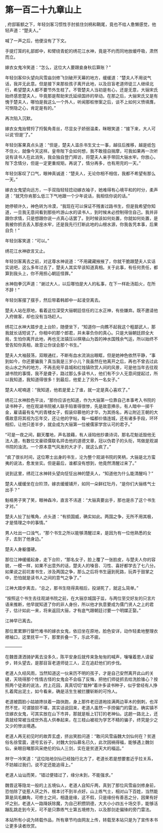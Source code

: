 # 第一百二十九章山上
,  府邸匾额之下，年轻剑客习惯性手肘抵住剑柄和鞘尾，竟也不给人惫懒感觉，他轻声道：“楚夫人。”
   喊了一声之后，他便没有了下文。
   手提灯笼的礼部郎中，和臂绕青蛇的绣花江水神，竟是不约而同地放缓呼吸，肃然而立。
   嫁衣女鬼冷笑道：“怎么，这位大人要跟妾身秋后算账？”
   年轻剑客仰头望向风雪庙剑修飞剑破开天幕的地方，缓缓道：“楚夫人不用说气话，我并无此意。但是接下来那些孩子离开此地，以及目盲老道师徒三人继续北行，希望楚夫人都不要节外生枝了。不管楚夫人当初是有心，还是无意，大骊宋氏始终感恩楚夫人，毕竟那是帮助宋氏延续国祚的举动。在那之后，大骊宋氏又是有愧于楚夫人，哪怕是我这么一个外人，听闻那桩惨案之后，谈不上如何义愤填膺，可恻隐之心，肯定是有的。”
   再次陷入沉默。
   嫁衣女鬼抬臂捋了捋鬓角青丝，尽显女子娇弱温柔，眯眼笑道：“接下来，大人可以说‘但是’了。”
   年轻剑客果真点头道：“但是，楚夫人滥杀书生文士一事，越往后推移，越是纸包不住火，就像今天这样。皇帝陛下会如何想，我不敢擅自揣摩，可我如果再一次听说有读书人在此消失，我会独自登门拜访，将楚夫人亲手带回大骊水牢。你放心，陛下念情分，但是一定更重规矩。再说了，情分再多，也有用完的一天。”
   年轻剑客叹了口气，眼神真诚道：“楚夫人，无论你相不相信，我都不希望有那么一天。”
   嫁衣女鬼望向远方，一手双指轻轻捻动嫁衣袖子，她难得有心境平和的时分，柔声道：“就凭你肯那么低三下气地跟一个少年说话，我相信你说的话。”
   她停顿许久，神色转为冷漠，“我现在可以保证不残害过路书生，但是我希望你知道，一旦我无意间看到那些吟游山水的读书人，到时候未必控制得住自己。我并非跟你求情，只是想跟你说一点真心话罢了。到时候该如何处置，你就如何处置，是我被你抓去丢入那座水牢，还是我先行打断此地的山根水源，你我各凭本事，后果自负！”
   年轻剑客笑道：“可以。”
   绣花江水神欲言又止。
   年轻剑客离去之前，对这尊水神说道：“不用藏藏掖掖了，你就干脆跟楚夫人实话实说吧，这么多年过去了，楚夫人其实早该知道真相。关于此事，有任何责任，都算到我头上，你不用担心朝廷怪罪。”
   水神抱拳沉声道：“谢过大人，以后哪怕是大人的私事，在下一样赴汤蹈火，在所不辞！”
   年轻剑客摆了摆手，然后带着韩郎中一起凌空离去。
   楚夫人站在原地，看着这位深受大骊朝廷信任的江水正神，有些嫌弃。既不邀请他入府做客，却也没有当场赶人。
   绣花江水神大踏步走上台阶，随便坐下，“知道你一向瞧不起我这个粗鄙武人，那我就长话短说了。你相中的那个郎君，并未辜负你的真心。只是大骊朝廷顾全大局，生怕你离开此地，再也无法镇压以棋墩山为首的神水国残余气运，所以始终不曾告知你真相，故意让你误会那个书生。”
   楚夫人大袖鼓荡，双眼通红，不断有血水流淌出眼眶，但是她神色依然平静，“事到如今，你还要骗我？真当我是三岁小儿？我虽然在他离开之后，再也不曾去过此处山水之外的地方，不再去宛平县城和红烛镇欣赏人间的风景，可是他当年去往观湖书院的事情，我不是聋子，路过那么多读书人，他们有不少人无意间提起过，所以我知道，我知道得很多！到最后，他爱上了另外一名女子。”
   楚夫人呢喃道：“我知道，他若是爱上了谁，就一定是真心喜欢了。”
   绣花江水神脸色平淡，“那你应该也知道，作为大骊第一位靠自己本事考入书院的读书种子，他在观湖书院被人联手陷害得很惨，先是故意捧杀，有人暗中一掷千金，雇请最有名气的青楼女子，假装仰慕他的才华，为其扬名，再让附近王朝的大儒故意将其视为忘年交，还让他的字帖，每一幅都价值连城，还有诸多手段，环环相扣，让他只差半步，就会成为大骊第一位被儒家学宫认可的君子。”
   “可是一夜之间，翻天覆地，声名狼藉，有人诬陷他抄袭诗词，那名花魁诋毁他无法人道，有数位文豪硕儒联名抨击他的道德文章，冠以伪君子的头衔，骂做是观湖书院的浊流。一个原本意气风发的大才子，就这么疯了。”
   “疯了很长时间，这位寒士出身的书生，沦为整个观湖书院的笑柄，大骊是北方蛮夷的说法，愈发坐实。但是最后，谁都没有想到，他竟然清醒过来了。”
   说到这里，绣花江水神转头望向怔怔出神的楚夫人，“知道他为什么能清醒吗？”
   楚夫人缓缓坐在台阶顶，嫁衣缓缓铺开，如同一朵鲜红牡丹，“是你们大骊练气士出手？”
   魁梧男子笑了笑，眼神森冷，直言不讳道：“大骊真要出手，那也是杀了这个书生才对。”
   楚夫人扯了扯嘴角，点头道：“有损国威，确实如此。两国之争，无所不用其极，才是情理之中的事情。”
   男人吐出一口浊气，“那个书生之所以能够清醒过来，是因为有一位他熟悉的女子，去到了他身边。”
   楚夫人身躯僵硬。
   那位江神缓缓起身，走下台阶，“那名女子，脸上覆了一张脸皮，与楚夫人你的容貌，一模一样，如果不出意外的话，楚夫人的嗓音、习性、喜好都学去了七八分。如果说之前坑害书生，涉及两国之争，那么之后将书生逼到死路，玩弄于鼓掌之中，恐怕就是读书人之间的意气之争了。”
   江神大踏步离去，“总之，那书生晓得真相后，投湖死了，就这么简单。”
   “按照这个书生去往观湖书院之前，在大骊京城国子监，与两位至交好友的只言片语来推断，他早就知道了你的非人身份，所以他才执意要成为儒门贤人之上的君子，估计如此一来，将来返回大骊，才有底气跟朝廷讨要一个明媒正娶。”
   江神早已离去。
   那位累累罪行罄竹难书的嫁衣女鬼，依旧坐在原地，脸色安详，动作轻柔地整理衣襟袖口，这里抚平一下，那里折叠一下，乐此不疲。
   ————
   在魏晋潇洒骑驴离去没多久，陈平安身后就传来急匆匆的喊声，嚷嚷着恩人请留步，转头望去，是那目盲老道师徒三人，正在追赶他们的步伐。
   老道人久经风雨，当然知道这一伙来历不明的孩子，才是自己安然离开此山的关键，天晓得那个性情古怪的女鬼会不会临了反悔，把他们师徒抓去给洗脸锥心？按照两个徒弟的说法，府上花园，真真切切“栽种”着许多读书种子，似乎曾经有人挣扎着爬出泥土，如今看来，确是活生生被拦腰斩断的可怜人。
   老道被圆脸小姑娘搀扶着一路快跑，身上那件老旧道袍挂满两边草木的倒刺，也浑然不觉，可谓狼狈不堪，其实话说回来，老道人虽然一手捞偏门的雷法，确实镇不住嫁衣女鬼，可其实放在山下市井，那就是板上钉钉的老神仙。这趟一路北上，还真就经常被当成世外高人供奉起来，在三枝山被视为学艺不精的骗子，终究是少之又少的惨淡境遇。
   老道人再无初见时的故弄玄虚，挤出笑脸问道：“敢问风雪庙魏大剑仙何在？贫道俗名徐莹震，道号玄谷子，对魏大剑仙慕名已久，此次因祸得福，能够遇上魏剑仙，亲眼目睹那风采绝伦的仙人三剑，实在是贫道天大的福运。”
   林守一冷笑道：“这位陆地剑仙已经独行北方了，老道长若是想要套近乎拉关系，不妨越过我们，说不定还能追得上。”
   老道人讪讪而笑，“错过便错过了，缘分未到，不能强求。”
   魏晋这等隐龙一般的上五境仙人，老道人自知斤两，真到了那位风雪庙剑修身前，恐怕除了徒惹人厌之外，根本讨不到半点好。山上练气士，相对山下百姓，当然能算是凤毛麟角，可修士之间，相逢是缘，这不假，只是缘份有善恶之分，因果有好坏之别，老道人一路降妖除魔，为自己积攒阴德，大大小小四五十场交手，能够活蹦乱跳走到今天，可不是只靠练气士第五境修为，以及那剑走偏锋的旁门雷法。
  本站所有小说为转载作品，所有章节均由网友上传，转载至本站只是为了宣传本书让更多读者欣赏。